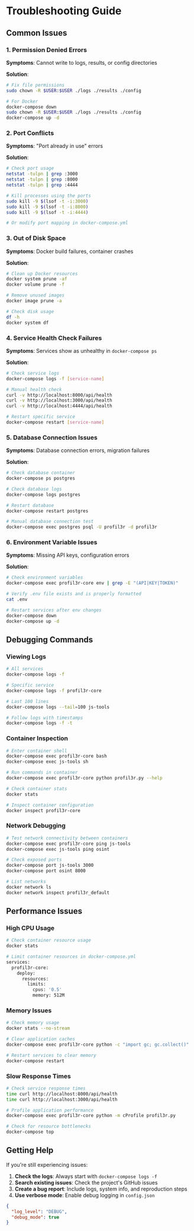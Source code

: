 # Troubleshooting Guide

## Common Issues

### 1. Permission Denied Errors

**Symptoms**: Cannot write to logs, results, or config directories

**Solution**:

```bash
# Fix file permissions
sudo chown -R $USER:$USER ./logs ./results ./config

# For Docker
docker-compose down
sudo chown -R $USER:$USER ./logs ./results ./config
docker-compose up -d
```

### 2. Port Conflicts

**Symptoms**: "Port already in use" errors

**Solution**:

```bash
# Check port usage
netstat -tulpn | grep :3000
netstat -tulpn | grep :8000
netstat -tulpn | grep :4444

# Kill processes using the ports
sudo kill -9 $(lsof -t -i:3000)
sudo kill -9 $(lsof -t -i:8000)
sudo kill -9 $(lsof -t -i:4444)

# Or modify port mapping in docker-compose.yml
```

### 3. Out of Disk Space

**Symptoms**: Docker build failures, container crashes

**Solution**:

```bash
# Clean up Docker resources
docker system prune -af
docker volume prune -f

# Remove unused images
docker image prune -a

# Check disk usage
df -h
docker system df
```

### 4. Service Health Check Failures

**Symptoms**: Services show as unhealthy in `docker-compose ps`

**Solution**:

```bash
# Check service logs
docker-compose logs -f [service-name]

# Manual health check
curl -v http://localhost:8000/api/health
curl -v http://localhost:3000/api/health
curl -v http://localhost:4444/api/health

# Restart specific service
docker-compose restart [service-name]
```

### 5. Database Connection Issues

**Symptoms**: Database connection errors, migration failures

**Solution**:

```bash
# Check database container
docker-compose ps postgres

# Check database logs
docker-compose logs postgres

# Restart database
docker-compose restart postgres

# Manual database connection test
docker-compose exec postgres psql -U profil3r -d profil3r
```

### 6. Environment Variable Issues

**Symptoms**: Missing API keys, configuration errors

**Solution**:

```bash
# Check environment variables
docker-compose exec profil3r-core env | grep -E "(API|KEY|TOKEN)"

# Verify .env file exists and is properly formatted
cat .env

# Restart services after env changes
docker-compose down
docker-compose up -d
```

## Debugging Commands

### Viewing Logs

```bash
# All services
docker-compose logs -f

# Specific service
docker-compose logs -f profil3r-core

# Last 100 lines
docker-compose logs --tail=100 js-tools

# Follow logs with timestamps
docker-compose logs -f -t
```

### Container Inspection

```bash
# Enter container shell
docker-compose exec profil3r-core bash
docker-compose exec js-tools sh

# Run commands in container
docker-compose exec profil3r-core python profil3r.py --help

# Check container stats
docker stats

# Inspect container configuration
docker inspect profil3r-core
```

### Network Debugging

```bash
# Test network connectivity between containers
docker-compose exec profil3r-core ping js-tools
docker-compose exec js-tools ping osint

# Check exposed ports
docker-compose port js-tools 3000
docker-compose port osint 8000

# List networks
docker network ls
docker network inspect profil3r_default
```

## Performance Issues

### High CPU Usage

```bash
# Check container resource usage
docker stats

# Limit container resources in docker-compose.yml
services:
  profil3r-core:
    deploy:
      resources:
        limits:
          cpus: '0.5'
          memory: 512M
```

### Memory Issues

```bash
# Check memory usage
docker stats --no-stream

# Clear application caches
docker-compose exec profil3r-core python -c "import gc; gc.collect()"

# Restart services to clear memory
docker-compose restart
```

### Slow Response Times

```bash
# Check service response times
time curl http://localhost:8000/api/health
time curl http://localhost:3000/api/health

# Profile application performance
docker-compose exec profil3r-core python -m cProfile profil3r.py

# Check for resource bottlenecks
docker-compose top
```

## Getting Help

If you're still experiencing issues:

1. **Check the logs**: Always start with `docker-compose logs -f`
2. **Search existing issues**: Check the project's GitHub issues
3. **Create a bug report**: Include logs, system info, and reproduction steps
4. **Use verbose mode**: Enable debug logging in `config.json`

```json
{
  "log_level": "DEBUG",
  "debug_mode": true
}
```
